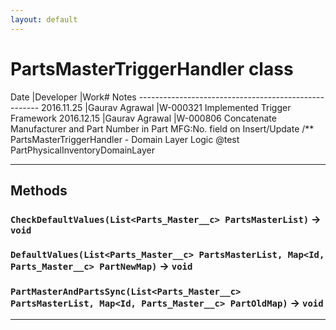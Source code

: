 ```yaml
---
layout: default
---
```

# PartsMasterTriggerHandler class

 Date            |Developer            |Work# Notes ----------------------------------------------------- 2016.11.25      |Gaurav Agrawal       |W-000321 Implemented Trigger Framework 2016.12.15      |Gaurav Agrawal       |W-000806 Concatenate Manufacturer and Part Number in Part MFG:No. field on Insert/Update /** PartsMasterTriggerHandler - Domain Layer Logic @test PartPhysicalInventoryDomainLayer

---
## Methods
### `CheckDefaultValues(List<Parts_Master__c> PartsMasterList)` → `void`
### `DefaultValues(List<Parts_Master__c> PartsMasterList, Map<Id, Parts_Master__c> PartNewMap)` → `void`
### `PartMasterAndPartsSync(List<Parts_Master__c> PartsMasterList, Map<Id, Parts_Master__c> PartOldMap)` → `void`
---
